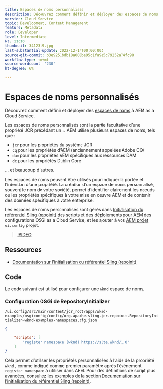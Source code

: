 ```yaml
---
title: Espaces de noms personnalisés
description: Découvrez comment définir et déployer des espaces de noms personnalisés pour AEM as a Cloud Service.
version: Cloud Service
topic: Development, Content Management
feature: Metadata
role: Developer
level: Intermediate
kt: 11618
thumbnail: 3412319.jpg
last-substantial-update: 2022-12-14T00:00:00Z
source-git-commit: b3e9251bdb18a008be95c1fa9e5c79252a74fc98
workflow-type: tm+mt
source-wordcount: '230'
ht-degree: 6%

---
```


# Espaces de noms personnalisés

Découvrez comment définir et déployer des [espaces de noms](https://developer.adobe.com/experience-manager/reference-materials/spec/jcr/1.0/4.5_Namespaces.html) à AEM as a Cloud Service.

Les espaces de noms personnalisés sont la partie facultative d’une propriété JCR précédant un `:`. AEM utilise plusieurs espaces de noms, tels que :

+ `jcr` pour les propriétés du système JCR
+ `cq` pour les propriétés d’AEM (anciennement appelées Adobe CQ)
+ `dam` pour les propriétés AEM spécifiques aux ressources DAM
+ `dc` pour les propriétés Dublin Core

... et beaucoup d&#39;autres.

Les espaces de noms peuvent être utilisés pour indiquer la portée et l’intention d’une propriété. La création d’un espace de noms personnalisé, souvent le nom de votre société, permet d’identifier clairement les noeuds ou les propriétés spécifiques à votre mise en oeuvre AEM et de contenir des données spécifiques à votre entreprise.

Les espaces de noms personnalisés sont gérés dans [Initialisation du référentiel Sling (repoinit)](https://sling.apache.org/documentation/bundles/repository-initialization.html) des scripts et des déploiements pour AEM des configurations OSGi as a Cloud Service, et les ajouter à vos [AEM projet](https://experienceleague.adobe.com/docs/experience-manager-core-components/using/developing/archetype/overview.html?lang=fr) `ui.config` projet.

>[!VIDEO](https://video.tv.adobe.com/v/3412319?quality=12&learn=on)

## Ressources

+ [Documentation sur l’initialisation du référentiel Sling (repoinit)](https://sling.apache.org/documentation/bundles/repository-initialization.html#repoinit-parser-test-scenarios)

## Code

Le code suivant est utilisé pour configurer une `wknd` espace de noms.

### Configuration OSGi de RepositoryInitializer

`/ui.config/src/main/content/jcr_root/apps/wknd-examples/osgiconfig/config/org.apache.sling.jcr.repoinit.RepositoryInitializer~wknd-examples-namespaces.cfg.json`

```json
{

    "scripts": [
        "register namespace (wknd) https://site.wknd/1.0"
    ]
}
```

Cela permet d’utiliser les propriétés personnalisées à l’aide de la propriété `wknd` , comme indiqué comme premier paramètre après l’événement `register namespace` à utiliser dans AEM. Pour des définitions de script plus avancées, consultez les exemples de la section [Documentation sur l’initialisation du référentiel Sling (repoinit)](https://sling.apache.org/documentation/bundles/repository-initialization.html#repoinit-parser-test-scenarios).
